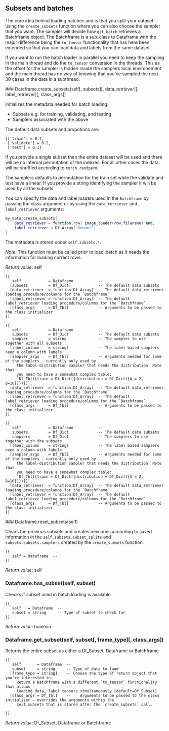 
## Subsets and batches

The core idea behind loading batches and is that you split your dataset using the
`create_subsets` function where you can also choose the sampler that you want. The
sampler will decide how `get_batch` retrieves a Batchframe object. The Batchframe
is a sub_class to Dataframe with the major difference being the `to_tensor` functionality
that has here been extended so that you can load data and labels from the same dataset.

If you want to run the batch loader in parallel you need to keep the sampling in
the main thread and do the `to_tensor` conversion in the threads. This as the offset
for the sampler is hidden inside the samplers local environement and the main thread
has no way of knowing that you've sampled the next 30 cases in the data in a subthread.

<a name="Dataframe.create_subsets">
### Dataframe.create_subsets(self[, subsets][, data_retriever][, label_retriever][, class_args])

Initializes the metadata needed for batch loading:

- Subsets e.g. for training, validating, and testing
- Samplers associated with the above

The default data subsets and propotions are:
```
{['train'] = 0.7,
 ['validate'] = 0.2,
 ['test'] = 0.1}
```

If you provide a single subset then the entire dataset will be used and there
will be no internal permutation of the indexes. For all other cases the data will
be shuffled according to `torch.randperm`.

The samplers defaults to permutation for the train set while the validate and
test have a linear. If you provide a string identifying the sampler it will be
used by all the subsets.

You can specify the data and label loaders used in the `Batchframe` by passing
the class argument or by using the `data_retriever` and `label_retriever` arguments:

```lua
my_data:create_subsets{
	data_retriever = function(row) image_loader(row.filename) end,
	label_retriever = Df_Array("Gender")
}
```

The metadata is stored under `self.subsets.*`.

_Note_: This function must be called prior to load_batch as it needs the
information for loading correct rows.

_Return value_: self

```
({
   self            = Dataframe           -- 
  [subsets         = Df_Dict]            -- The default data subsets
  [data_retriever  = function|Df_Array]  -- The default data_retriever loading procedure/columns for the `Batchframe`
  [label_retriever = function|Df_Array]  -- The default label_retriever loading procedure/columns for the `Batchframe`
  [class_args      = Df_Tbl]             -- Arguments to be passed to the class initializer
})
```


```
({
   self            = Dataframe           -- 
   subsets         = Df_Dict             -- The default data subsets
   sampler         = string              -- The sampler to use together with all subsets.
  [label_column    = string]             -- The label based samplers need a column with labels
  [sampler_args    = Df_Tbl]             -- Arguments needed for some of the samplers - currently only used by
	 the label-distribution sampler that needs the distribution. Note that
	 you need to have a somewhat complex table:
	 `Df_Tbl({train = Df_Dict({distribution = Df_Dict({A = 2, B=10})})})`.
  [data_retriever  = function|Df_Array]  -- The default data_retriever loading procedure/columns for the `Batchframe`
  [label_retriever = function|Df_Array]  -- The default label_retriever loading procedure/columns for the `Batchframe`
  [class_args      = Df_Tbl]             -- Arguments to be passed to the class initializer
})
```


```
({
   self            = Dataframe           -- 
   subsets         = Df_Dict             -- The default data subsets
   samplers        = Df_Dict             -- The samplers to use together with the subsets.
  [label_column    = string]             -- The label based samplers need a column with labels
  [sampler_args    = Df_Tbl]             -- Arguments needed for some of the samplers - currently only used by
	 the label-distribution sampler that needs the distribution. Note that
	 you need to have a somewhat complex table:
	 `Df_Tbl({train = Df_Dict({distribution = Df_Dict({A = 2, B=10})})})`.
  [data_retriever  = function|Df_Array]  -- The default data_retriever loading procedure/columns for the `Batchframe`
  [label_retriever = function|Df_Array]  -- The default label_retriever loading procedure/columns for the `Batchframe`
  [class_args      = Df_Tbl]             -- Arguments to be passed to the class initializer
})
```

<a name="Dataframe.reset_subsets">
### Dataframe.reset_subsets(self)

Clears the previous subsets and creates new ones according to saved information
in the `self.subsets.subset_splits` and `subsets.subsets.samplers` created by
the `create_subsets` function.

```
({
   self = Dataframe  -- 
})
```

_Return value_: self
<a name="Dataframe.has_subset">
### Dataframe.has_subset(self, subset)

Checks if subset used in batch loading is available

```
({
   self   = Dataframe  -- 
   subset = string     -- Type of subset to check for
})
```

_Return value_: boolean
<a name="Dataframe.get_subset">
### Dataframe.get_subset(self, subset[, frame_type][, class_args])

Returns the entire subset as either a Df_Subset, Dataframe or Batchframe

```
({
   self       = Dataframe  -- 
   subset     = string     -- Type of data to load
  [frame_type = string]    -- Choose the type of return object that you're interested in.
	 Return a Batchframe with a different `to_tensor` functionality that allows
	 loading data, label tensors simultaneously [default=Df_Subset]
  [class_args = Df_Tbl]    -- 	 Arguments to be passed to the class initializer - overrides the arguments within the
	 self.subsets that is stored after the `create_subsets` call.
	 
})
```

_Return value_: Df_Subset, Dataframe or Batchframe
